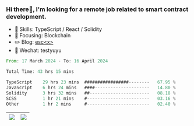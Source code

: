 ### Hi there👋, I'm looking for a remote job related to smart contract development.


- 🔨 Skills: TypeScript / React / Solidity
- 🎯 Focusing: Blockchain
- ✏️ Blog: [esc\<x\>](https://escx.github.io)
- 💬 Wechat: testyuyu


<!--START_SECTION:waka-->

```rust
From: 17 March 2024 - To: 16 April 2024

Total Time: 43 hrs 15 mins

TypeScript    29 hrs 23 mins  #################--------   67.95 %
JavaScript    6 hrs 24 mins   ####---------------------   14.80 %
Solidity      3 hrs 32 mins   ##-----------------------   08.18 %
SCSS          1 hr 21 mins    #------------------------   03.16 %
Other         1 hr 2 mins     #------------------------   02.40 %
```

<!--END_SECTION:waka-->


| <img align="center" src="https://github-readme-stats.vercel.app/api/?username=escX&show_icons=true&theme=buefy&hide_border=true&card_width=500" /> | <img align="center" src="https://github-readme-stats.vercel.app/api/top-langs/?username=escX&layout=compact&theme=buefy&hide_border=true&card_width=500" /> |
| ------------- | ------------- |
